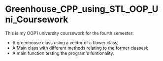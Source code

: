 # Greenhouse_CPP_using_STL_OOP_Uni_Coursework

This is my OOP1 university coursework for the fourth semester:
- A greenhouse class using a vector of a flower class;
- A Main class with different methods relating to the former classesl;
- A main function testing the program's funtionality.
